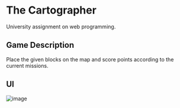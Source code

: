 # The Cartographer
University assignment on web programming.

## Game Description
Place the given blocks on the map and score points according to the current missions.

## UI
![image](https://github.com/orkaagi/the-cartographer/assets/64084725/963b99a5-1617-41a3-839a-ebcdf6764dcb)

